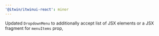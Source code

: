 ```yaml
---
'@itwin/itwinui-react': minor
---
```


Updated `DropdownMenu` to additionally accept list of JSX elements or a JSX fragment for `menuItems` prop,
